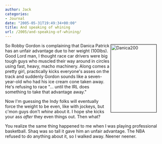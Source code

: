```yaml
---
author: Jack
categories:
- Journal
date: "2005-05-31T19:49:34+00:00"
title: And speaking of whining
url: /2005/and-speaking-of-whining/
---
```


<img src="/files/danica200.jpg" height="224" width="150" border="1" align="right" hspace="4" vspace="4" alt="Danica200" />

So Robby Gordon is complaining that Danica Patrick has an unfair advantage due to her weight (100lbs). Good Lord man, I thought race car drivers were big tough guys who muscled their way around in circles using fast, heavy, macho machinery. Along comes a pretty girl, practically kicks everyone's asses on the track and suddenly Gordon sounds like a seven-year-old who had his ice cream cone taken away. He's refusing to race "&#8230; until the IRL does something to take that advantage away."

Now I'm guessing the Indy folks will eventually force the weight to be even, like with jockeys, but c'mon guys don't _whine_ about it. I hope she kicks your ass _after_ they even things out. Then what?

You realize the same thing happened to me when I was playing professional basketball. Shaq was so tall it gave him an unfair advantage. The NBA refused to do anything about it, so I walked away. Neener neener.
